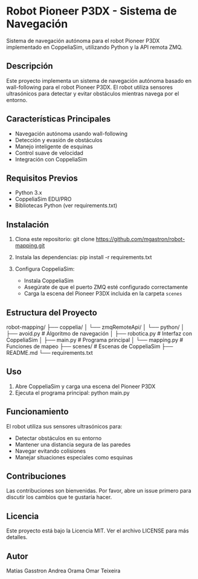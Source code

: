 # Robot Pioneer P3DX - Sistema de Navegación

Sistema de navegación autónoma para el robot Pioneer P3DX implementado en CoppeliaSim, utilizando Python y la API remota ZMQ.

## Descripción
Este proyecto implementa un sistema de navegación autónoma basado en wall-following para el robot Pioneer P3DX. El robot utiliza sensores ultrasónicos para detectar y evitar obstáculos mientras navega por el entorno.

## Características Principales
- Navegación autónoma usando wall-following
- Detección y evasión de obstáculos
- Manejo inteligente de esquinas
- Control suave de velocidad
- Integración con CoppeliaSim

## Requisitos Previos
- Python 3.x
- CoppeliaSim EDU/PRO
- Bibliotecas Python (ver requirements.txt)

## Instalación

1. Clona este repositorio:
git clone https://github.com/mgastron/robot-mapping.git

2. Instala las dependencias:
pip install -r requirements.txt

3. Configura CoppeliaSim:
    - Instala CoppeliaSim
   - Asegúrate de que el puerto ZMQ esté configurado correctamente
   - Carga la escena del Pioneer P3DX incluida en la carpeta `scenes`

## Estructura del Proyecto
robot-mapping/
├── coppelia/
│ └── zmqRemoteApi/
│ └── python/
│ ├── avoid.py # Algoritmo de navegación
│ ├── robotica.py # Interfaz con CoppeliaSim
│ ├── main.py # Programa principal
│ └── mapping.py # Funciones de mapeo
├── scenes/ # Escenas de CoppeliaSim
├── README.md
└── requirements.txt


## Uso

1. Abre CoppeliaSim y carga una escena del Pioneer P3DX
2. Ejecuta el programa principal:
python main.py


## Funcionamiento
El robot utiliza sus sensores ultrasónicos para:
- Detectar obstáculos en su entorno
- Mantener una distancia segura de las paredes
- Navegar evitando colisiones
- Manejar situaciones especiales como esquinas

## Contribuciones
Las contribuciones son bienvenidas. Por favor, abre un issue primero para discutir los cambios que te gustaría hacer.

## Licencia
Este proyecto está bajo la Licencia MIT. Ver el archivo LICENSE para más detalles.

## Autor
Matías Gasstron
Andrea Orama
Omar Teixeira
